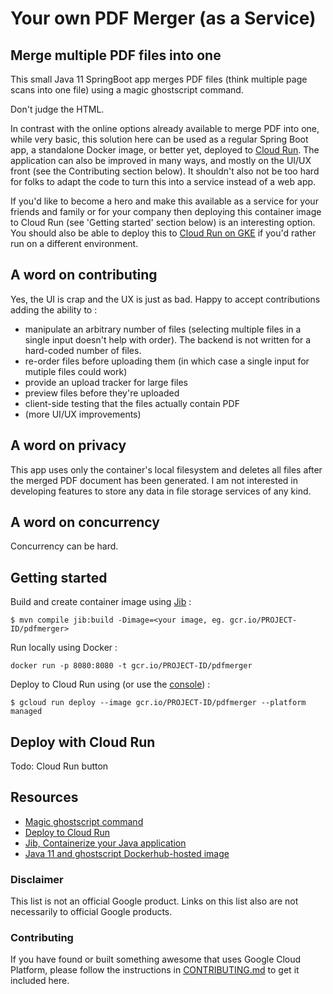 # Your own PDF Merger (as a Service)

## Merge multiple PDF files into one
This small Java 11 SpringBoot app merges PDF files (think multiple page scans into one file) using a magic ghostscript command.

Don't judge the HTML.

In contrast with the online options already available to merge PDF into one, while very basic, this solution here can be used as a regular Spring Boot app, a standalone Docker image, or better yet, deployed to [Cloud Run](cloud.run). The application can also be improved in many ways, and mostly on the UI/UX front (see the Contributing section below). It shouldn't also not be too hard for folks to adapt the code to turn this into a service instead of a web app.

If you'd like to become a hero and make this available as a service for your friends and family or for your company then deploying this container image to Cloud Run (see 'Getting started' section below) is an interesting option. You should also be able to deploy this to [Cloud Run on GKE](https://cloud.google.com/run/docs/gke/setup) if you'd rather run on a different environment.

## A word on contributing

Yes, the UI is crap and the UX is just as bad.
Happy to accept contributions adding the ability to :
* manipulate an arbitrary number of files (selecting multiple files in a single input doesn't help with order). The backend is not written for a hard-coded number of files.
* re-order files before uploading them (in which case a single input for mutiple files could work)
* provide an upload tracker for large files
* preview files before they're uploaded
* client-side testing that the files actually contain PDF
* (more UI/UX improvements)

## A word on privacy

This app uses only the container's local filesystem and deletes all files after the merged PDF document has been generated.
I am not interested in developing features to store any data in file storage services of any kind.

## A word on concurrency

Concurrency can be hard.

## Getting started

Build and create container image using [Jib](https://github.com/GoogleContainerTools/jib) :

`$ mvn compile jib:build -Dimage=<your image, eg. gcr.io/PROJECT-ID/pdfmerger>`

Run locally using Docker :

`docker run -p 8080:8080 -t gcr.io/PROJECT-ID/pdfmerger`

Deploy to Cloud Run using (or use the [console](https://console.cloud.google.com/run)) :

`$ gcloud run deploy --image gcr.io/PROJECT-ID/pdfmerger --platform managed`

## Deploy with Cloud Run
 Todo: Cloud Run button


## Resources
* [Magic ghostscript command](https://stackoverflow.com/questions/2507766/merge-convert-multiple-pdf-files-into-one-pdf)
* [Deploy to Cloud Run](https://cloud.google.com/run/docs/quickstarts/build-and-deploy)
* [Jib, Containerize your Java application](https://github.com/GoogleContainerTools/jib)
* [Java 11 and ghostscript Dockerhub-hosted image](https://hub.docker.com/repository/docker/alexismp/openjdk11-ghostscript)

### Disclaimer

This list is not an official Google product. Links on this list also are not necessarily to official Google products.

### Contributing

If you have found or built something awesome that uses Google Cloud Platform, please follow the instructions in [CONTRIBUTING.md](CONTRIBUTING.md) to get it included here.